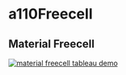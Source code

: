 # a110Freecell

## Material Freecell

[![material freecell tableau demo](http://img.youtube.com/vi/G17-G7a3XI4/0.jpg)](http://www.youtube.com/watch?v=G17-G7a3XI4 "material_freecell_tableau_demo")
